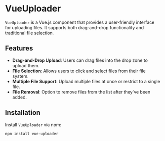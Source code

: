 # VueUploader

`VueUploader` is a Vue.js component that provides a user-friendly interface for uploading files. It supports both drag-and-drop functionality and traditional file selection.

## Features

- **Drag-and-Drop Upload**: Users can drag files into the drop zone to upload them.
- **File Selection**: Allows users to click and select files from their file system.
- **Multiple File Support**: Upload multiple files at once or restrict to a single file.
- **File Removal**: Option to remove files from the list after they've been added.

## Installation

Install `VueUploader` via npm:

```bash
npm install vue-uploader
```
